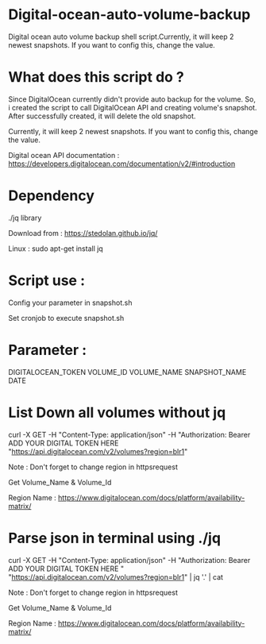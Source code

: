 # Digital-ocean-auto-volume-backup
Digital ocean auto volume backup shell script.Currently, it will keep 2 newest snapshots. If you want to config this, change the value.

# What does this script do ?
Since DigitalOcean currently didn't provide auto backup for the volume. So, i created the script to call DigitalOcean API and creating volume's snapshot. After successfully created, it will delete the old snapshot.

Currently, it will keep 2 newest snapshots. If you want to config this, change the value.

Digital ocean API documentation : https://developers.digitalocean.com/documentation/v2/#introduction

# Dependency
./jq library

Download from : https://stedolan.github.io/jq/

Linux : sudo apt-get install jq

# Script use : 

Config your parameter in snapshot.sh

Set cronjob to execute snapshot.sh

# Parameter : 

DIGITALOCEAN_TOKEN
VOLUME_ID
VOLUME_NAME
SNAPSHOT_NAME
DATE

# List Down all volumes without jq
curl -X GET -H "Content-Type: application/json" -H "Authorization: Bearer ADD YOUR DIGITAL TOKEN HERE "https://api.digitalocean.com/v2/volumes?region=blr1"

Note : Don't forget to change region in httpsrequest

Get Volume_Name & Volume_Id

Region Name : https://www.digitalocean.com/docs/platform/availability-matrix/

# Parse json in terminal using ./jq
curl -X GET -H "Content-Type: application/json" -H "Authorization: Bearer ADD YOUR DIGITAL TOKEN HERE " "https://api.digitalocean.com/v2/volumes?region=blr1" | jq '.' | cat

Note : Don't forget to change region in httpsrequest

Get Volume_Name & Volume_Id

Region Name : https://www.digitalocean.com/docs/platform/availability-matrix/
